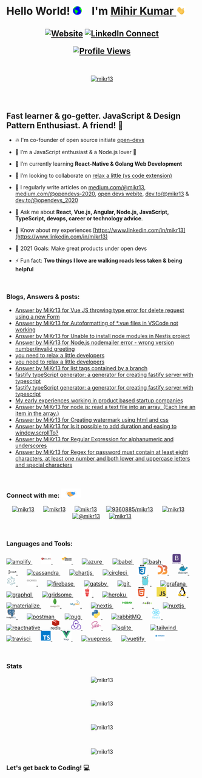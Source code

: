 <h1>Hello World!&nbsp;<img src="https://github.com/MiKr13/MiKr13/blob/main/images/gif/Earth.gif" width="24px"> &nbsp;&nbsp; I'm <a href="https://linkedin.com/in/mikr13" target="_blank">Mihir Kumar </a><img src="https://github.com/MiKr13/MiKr13/blob/main/images/gif/Hi.gif" width="24px"></h1>

<h2 align="center">

[![Website](https://img.shields.io/website?label=opendevs.in&style=for-the-badge&url=https://opendevs.in)](https://opendevs.in)
[![LinkedIn Connect](https://img.shields.io/badge/LinkedIn-Connect-blue?style=for-the-badge&logo=linkedin)](https://linkedin.com/in/mikr13)

[![Profile Views](https://komarev.com/ghpvc/?username=mikr13&label=Profile%20views&color=0e75b6&style=flat)](https://linkedin.com/in/mikr13)

</h2>

<br>

<p align="center"> <a href="https://github.com/ryo-ma/github-profile-trophy"><img src="https://github-profile-trophy.vercel.app/?username=mikr13&show_icons=true&locale=en" alt="mikr13" /></a> </p>

<br>
<br>

## Fast learner & go-getter. JavaScript & Design Pattern Enthusiast. A friend! 🙌

- 🔥 I'm co-founder of open source initiate [open-devs](https://github.com/open-devs)

- 🎇 I’m a JavaScript enthusiast & a Node.js lover 🧡

- 🌱 I’m currently learning **React-Native & Golang Web Development**

- 👯 I’m looking to collaborate on [relax a little (vs code extension)](https://github.com/open-devs/relax-a-little)

- 📝 I regularly write articles on [medium.com/@mikr13](https://medium.com/@mikr13), [medium.com/@opendevs-2020](https://opendevs-2020.medium.com/), [open devs webite](https://opendevs.in), [dev.to/@mikr13](https://dev.to/mikr13) & [dev.to/@opendevs_2020](https://dev.to/opendevs_2020)

- 💬 Ask me about **React, Vue.js, Angular, Node.js, JavaScript, TypeScript, devops, career or technology advice**.

- 📄 Know about my experiences [https://www.linkedin.com/in/mikr13](https://www.linkedin.com/in/mikr13)

- 🥅 2021 Goals: Make great products under open devs

- ⚡ Fun fact: **Two things I love are walking roads less taken & being helpful**

<br />

### Blogs, Answers & posts:
<!-- BLOG-POST-LIST:START -->
- [Answer by MiKr13 for Vue JS throwing type error for delete request using a new Form](https://stackoverflow.com/questions/68540515/vue-js-throwing-type-error-for-delete-request-using-a-new-form/68540630#68540630)
- [Answer by MiKr13 for Autoformatting of *.vue files in VSCode not working](https://stackoverflow.com/questions/68526262/autoformatting-of-vue-files-in-vscode-not-working/68526471#68526471)
- [Answer by MiKr13 for Unable to install node modules in Nestjs project](https://stackoverflow.com/questions/66544116/unable-to-install-node-modules-in-nestjs-project/66565267#66565267)
- [Answer by MiKr13 for Node.js nodemailer error - wrong version number/invalid greeting](https://stackoverflow.com/questions/66317125/node-js-nodemailer-error-wrong-version-number-invalid-greeting/66317696#66317696)
- [you need to relax a little developers](https://dev.to/opendevs_2020/you-need-to-relax-a-little-developers-4l6c)
- [you need to relax a little developers](https://opendevs-2020.medium.com/you-need-to-relax-a-little-developers-9c8d32728867?source=rss-4e39b8f9d0e2------2)
- [Answer by MiKr13 for list tags contained by a branch](https://stackoverflow.com/questions/2381665/list-tags-contained-by-a-branch/66120388#66120388)
- [fastify typeScript generator: a generator for creating fastify server with typescript](https://dev.to/opendevs_2020/fastify-typescript-generator-a-generator-for-creating-fastify-server-with-typescript-j3e)
- [fastify typeScript generator: a generator for creating fastify server with typescript](https://blog.usejournal.com/fastify-typescript-generator-a-generator-for-creating-fastify-server-with-typescript-c178dcf282c9?source=rss-4e39b8f9d0e2------2)
- [My early experiences working in product based startup companies](https://dev.to/mikr13/my-early-experiences-working-in-product-based-startup-companies-4dgf)
- [Answer by MiKr13 for node.js: read a text file into an array. (Each line an item in the array.)](https://stackoverflow.com/questions/6831918/node-js-read-a-text-file-into-an-array-each-line-an-item-in-the-array/63155678#63155678)
- [Answer by MiKr13 for Creating watermark using html and css](https://stackoverflow.com/questions/21458162/creating-watermark-using-html-and-css/63021761#63021761)
- [Answer by MiKr13 for Is it possible to add duration and easing to window.scrollTo?](https://stackoverflow.com/questions/30667811/is-it-possible-to-add-duration-and-easing-to-window-scrollto/62669495#62669495)
- [Answer by MiKr13 for Regular Expression for alphanumeric and underscores](https://stackoverflow.com/questions/336210/regular-expression-for-alphanumeric-and-underscores/62263317#62263317)
- [Answer by MiKr13 for Regex for password must contain at least eight characters, at least one number and both lower and uppercase letters and special characters](https://stackoverflow.com/questions/19605150/regex-for-password-must-contain-at-least-eight-characters-at-least-one-number-a/62196974#62196974)
<!-- BLOG-POST-LIST:END -->
<br />

### Connect with me: <img src="https://github.com/MiKr13/MiKr13/blob/main/images/gif/Handshake.gif" height="24px" />

<p align="center">
<a href="https://codepen.io/mikr13" target="blank"><img align="center" src="https://cdn.jsdelivr.net/npm/simple-icons@4/icons/codepen.svg" alt="mikr13" width="26" /></a>&nbsp; &nbsp; &nbsp;
<a href="https://dev.to/mikr13" target="blank"><img align="center" src="https://cdn.jsdelivr.net/npm/simple-icons@4/icons/dev-dot-to.svg" alt="mikr13" width="26" /></a>&nbsp; &nbsp; &nbsp;
<a href="https://linkedin.com/in/mikr13" target="blank"><img align="center" src="https://cdn.jsdelivr.net/npm/simple-icons@4/icons/linkedin.svg" alt="mikr13" width="26" /></a>&nbsp; &nbsp; &nbsp;
<a href="https://stackoverflow.com/users/9360885/mikr13" target="blank"><img align="center" src="https://cdn.jsdelivr.net/npm/simple-icons@4/icons/stackoverflow.svg" alt="9360885/mikr13" width="26" /></a>&nbsp; &nbsp; &nbsp;
<a href="https://codesandbox.com/mikr13" target="blank"><img align="center" src="https://cdn.jsdelivr.net/npm/simple-icons@4/icons/codesandbox.svg" alt="mikr13" width="26" /></a>&nbsp; &nbsp; &nbsp;
<a href="https://medium.com/@mikr13" target="blank"><img align="center" src="https://cdn.jsdelivr.net/npm/simple-icons@4/icons/medium.svg" alt="@mikr13" width="26" /></a>&nbsp; &nbsp; &nbsp;
<a href="https://www.leetcode.com/mikr13" target="blank"><img align="center" src="https://cdn.jsdelivr.net/npm/simple-icons@4/icons/leetcode.svg" alt="mikr13" width="26" /></a>
</p>

<br />

### Languages and Tools:

<a href="https://aws.amazon.com/amplify/" target="_blank"> <img src="https://docs.amplify.aws/assets/logo-dark.svg" alt="amplify" width="26"/> </a> &nbsp; &nbsp; &nbsp; <a href="https://angular.io" target="_blank"> <img src="https://raw.githubusercontent.com/devicons/devicon/master/icons/angularjs/angularjs-original-wordmark.svg" alt="angularjs" width="26"/> </a> &nbsp; &nbsp; &nbsp; <a href="https://aws.amazon.com" target="_blank"> <img src="https://raw.githubusercontent.com/devicons/devicon/master/icons/amazonwebservices/amazonwebservices-original-wordmark.svg" alt="aws" width="26"/> </a> &nbsp; &nbsp; &nbsp; <a href="https://azure.microsoft.com/en-in/" target="_blank"> <img src="https://www.vectorlogo.zone/logos/microsoft_azure/microsoft_azure-icon.svg" alt="azure" width="26"/> </a> &nbsp; &nbsp; &nbsp; <a href="https://babeljs.io/" target="_blank"> <img src="https://www.vectorlogo.zone/logos/babeljs/babeljs-icon.svg" alt="babel" width="26"/> </a> &nbsp; &nbsp; &nbsp; <a href="https://www.gnu.org/software/bash/" target="_blank"> <img src="https://www.vectorlogo.zone/logos/gnu_bash/gnu_bash-icon.svg" alt="bash" width="26"/> </a> &nbsp; &nbsp; &nbsp; <a href="https://getbootstrap.com" target="_blank"> <img src="https://raw.githubusercontent.com/devicons/devicon/master/icons/bootstrap/bootstrap-plain-wordmark.svg" alt="bootstrap" width="26"/> </a> &nbsp; &nbsp; &nbsp; <a href="https://canvasjs.com" target="_blank"> <img src="https://raw.githubusercontent.com/Hardik0307/Hardik0307/master/assets/canvasjs-charts.svg" alt="canvasjs" width="26"/> </a> &nbsp; &nbsp; &nbsp; <a href="https://cassandra.apache.org/" target="_blank"> <img src="https://www.vectorlogo.zone/logos/apache_cassandra/apache_cassandra-icon.svg" alt="cassandra" width="26"/> </a> &nbsp; &nbsp; &nbsp; <a href="https://www.chartjs.org" target="_blank"> <img src="https://www.chartjs.org/media/logo-title.svg" alt="chartjs" width="26"/> </a> &nbsp; &nbsp; &nbsp; <a href="https://circleci.com" target="_blank"> <img src="https://www.vectorlogo.zone/logos/circleci/circleci-icon.svg" alt="circleci" width="26"/> </a> &nbsp; &nbsp; &nbsp; <a href="https://www.w3schools.com/css/" target="_blank"> <img src="https://raw.githubusercontent.com/devicons/devicon/master/icons/css3/css3-original-wordmark.svg" alt="css3" width="26"/> </a> &nbsp; &nbsp; &nbsp; <a href="https://d3js.org/" target="_blank"> <img src="https://raw.githubusercontent.com/devicons/devicon/master/icons/d3js/d3js-original.svg" alt="d3js" width="26"/> </a> &nbsp; &nbsp; &nbsp; <a href="https://www.docker.com/" target="_blank"> <img src="https://raw.githubusercontent.com/devicons/devicon/master/icons/docker/docker-original-wordmark.svg" alt="docker" width="26"/> </a> &nbsp; &nbsp; &nbsp; <a href="https://www.electronjs.org" target="_blank"> <img src="https://raw.githubusercontent.com/devicons/devicon/master/icons/electron/electron-original.svg" alt="electron" width="26"/> </a> &nbsp; &nbsp; &nbsp; <a href="https://expressjs.com" target="_blank"> <img src="https://raw.githubusercontent.com/devicons/devicon/master/icons/express/express-original-wordmark.svg" alt="express" width="26"/> </a> &nbsp; &nbsp; &nbsp; <a href="https://firebase.google.com/" target="_blank"> <img src="https://www.vectorlogo.zone/logos/firebase/firebase-icon.svg" alt="firebase" width="26"/> </a> &nbsp; &nbsp; &nbsp; <a href="https://www.gatsbyjs.com/" target="_blank"> <img src="https://www.vectorlogo.zone/logos/gatsbyjs/gatsbyjs-icon.svg" alt="gatsby" width="26"/> </a> &nbsp; &nbsp; &nbsp; <a href="https://git-scm.com/" target="_blank"> <img src="https://www.vectorlogo.zone/logos/git-scm/git-scm-icon.svg" alt="git" width="26"/> </a> &nbsp; &nbsp; &nbsp; <a href="https://golang.org" target="_blank"> <img src="https://raw.githubusercontent.com/devicons/devicon/master/icons/go/go-original.svg" alt="go" width="26"/> </a> &nbsp; &nbsp; &nbsp; <a href="https://grafana.com" target="_blank"> <img src="https://www.vectorlogo.zone/logos/grafana/grafana-icon.svg" alt="grafana" width="26"/> </a> &nbsp; &nbsp; &nbsp; <a href="https://graphql.org" target="_blank"> <img src="https://www.vectorlogo.zone/logos/graphql/graphql-icon.svg" alt="graphql" width="26"/> </a> &nbsp; &nbsp; &nbsp; <a href="https://gridsome.org/" target="_blank"> <img src="https://www.vectorlogo.zone/logos/gridsome/gridsome-icon.svg" alt="gridsome" width="26"/> </a> &nbsp; &nbsp; &nbsp; <a href="https://gulpjs.com" target="_blank"> <img src="https://raw.githubusercontent.com/devicons/devicon/master/icons/gulp/gulp-plain.svg" alt="gulp" width="26"/> </a> &nbsp; &nbsp; &nbsp; <a href="https://heroku.com" target="_blank"> <img src="https://www.vectorlogo.zone/logos/heroku/heroku-icon.svg" alt="heroku" width="26"/> </a> &nbsp; &nbsp; &nbsp; <a href="https://www.w3.org/html/" target="_blank"> <img src="https://raw.githubusercontent.com/devicons/devicon/master/icons/html5/html5-original-wordmark.svg" alt="html5" width="26"/> </a> &nbsp; &nbsp; &nbsp; <a href="https://developer.mozilla.org/en-US/docs/Web/JavaScript" target="_blank"> <img src="https://raw.githubusercontent.com/devicons/devicon/master/icons/javascript/javascript-original.svg" alt="javascript" width="26"/> </a> &nbsp; &nbsp; &nbsp; <a href="https://www.linux.org/" target="_blank"> <img src="https://raw.githubusercontent.com/devicons/devicon/master/icons/linux/linux-original.svg" alt="linux" width="26"/> </a> &nbsp; &nbsp; &nbsp; <a href="https://materializecss.com/" target="_blank"> <img src="https://raw.githubusercontent.com/prplx/svg-logos/5585531d45d294869c4eaab4d7cf2e9c167710a9/svg/materialize.svg" alt="materialize" width="26"/> </a> &nbsp; &nbsp; &nbsp; <a href="https://www.mongodb.com/" target="_blank"> <img src="https://raw.githubusercontent.com/devicons/devicon/master/icons/mongodb/mongodb-original-wordmark.svg" alt="mongodb" width="26"/> </a> &nbsp; &nbsp; &nbsp; <a href="https://www.mysql.com/" target="_blank"> <img src="https://raw.githubusercontent.com/devicons/devicon/master/icons/mysql/mysql-original-wordmark.svg" alt="mysql" width="26"/> </a> &nbsp; &nbsp; &nbsp; <a href="https://nextjs.org/" target="_blank"> <img src="https://cdn.worldvectorlogo.com/logos/nextjs-3.svg" alt="nextjs" width="26"/> </a> &nbsp; &nbsp; &nbsp; <a href="https://www.nginx.com" target="_blank"> <img src="https://raw.githubusercontent.com/devicons/devicon/master/icons/nginx/nginx-original.svg" alt="nginx" width="26"/> </a> &nbsp; &nbsp; &nbsp; <a href="https://nodejs.org" target="_blank"> <img src="https://raw.githubusercontent.com/devicons/devicon/master/icons/nodejs/nodejs-original-wordmark.svg" alt="nodejs" width="26"/> </a> &nbsp; &nbsp; &nbsp; <a href="https://nuxtjs.org/" target="_blank"> <img src="https://www.vectorlogo.zone/logos/nuxtjs/nuxtjs-icon.svg" alt="nuxtjs" width="26"/> </a> &nbsp; &nbsp; &nbsp; <a href="https://www.postgresql.org" target="_blank"> <img src="https://raw.githubusercontent.com/devicons/devicon/master/icons/postgresql/postgresql-original-wordmark.svg" alt="postgresql" width="26"/> </a> &nbsp; &nbsp; &nbsp; <a href="https://postman.com" target="_blank"> <img src="https://www.vectorlogo.zone/logos/getpostman/getpostman-icon.svg" alt="postman" width="26"/> </a> &nbsp; &nbsp; &nbsp; <a href="https://pugjs.org" target="_blank"> <img src="https://cdn.worldvectorlogo.com/logos/pug.svg" alt="pug" width="26"/> </a> &nbsp; &nbsp; &nbsp; <a href="https://www.python.org" target="_blank"> <img src="https://raw.githubusercontent.com/devicons/devicon/master/icons/python/python-original.svg" alt="python" width="26"/> </a> &nbsp; &nbsp; &nbsp; <a href="https://www.rabbitmq.com" target="_blank"> <img src="https://www.vectorlogo.zone/logos/rabbitmq/rabbitmq-icon.svg" alt="rabbitMQ" width="26"/> </a> &nbsp; &nbsp; &nbsp; <a href="https://reactjs.org/" target="_blank"> <img src="https://raw.githubusercontent.com/devicons/devicon/master/icons/react/react-original-wordmark.svg" alt="react" width="26"/> </a> &nbsp; &nbsp; &nbsp; <a href="https://reactnative.dev/" target="_blank"> <img src="https://reactnative.dev/img/header_logo.svg" alt="reactnative" width="26"/> </a> &nbsp; &nbsp; &nbsp; <a href="https://redis.io" target="_blank"> <img src="https://raw.githubusercontent.com/devicons/devicon/master/icons/redis/redis-original-wordmark.svg" alt="redis" width="26"/> </a> &nbsp; &nbsp; &nbsp; <a href="https://redux.js.org" target="_blank"> <img src="https://raw.githubusercontent.com/devicons/devicon/master/icons/redux/redux-original.svg" alt="redux" width="26"/> </a> &nbsp; &nbsp; &nbsp; <a href="https://sass-lang.com" target="_blank"> <img src="https://raw.githubusercontent.com/devicons/devicon/master/icons/sass/sass-original.svg" alt="sass" width="26"/> </a> &nbsp; &nbsp; &nbsp; <a href="https://www.sqlite.org/" target="_blank"> <img src="https://www.vectorlogo.zone/logos/sqlite/sqlite-icon.svg" alt="sqlite" width="26"/> </a> &nbsp; &nbsp; &nbsp;
&nbsp; &nbsp; &nbsp; <a href="https://tailwindcss.com/" target="_blank"> <img src="https://www.vectorlogo.zone/logos/tailwindcss/tailwindcss-icon.svg" alt="tailwind" width="26"/> </a> &nbsp; &nbsp; &nbsp; <a href="https://travis-ci.org" target="_blank"> <img src="https://www.vectorlogo.zone/logos/travis-ci/travis-ci-icon.svg" alt="travisci" width="26"/> </a> &nbsp; &nbsp; &nbsp; <a href="https://www.typescriptlang.org/" target="_blank"> <img src="https://raw.githubusercontent.com/devicons/devicon/master/icons/typescript/typescript-original.svg" alt="typescript" width="26"/> </a> &nbsp; &nbsp; &nbsp; <a href="https://vuejs.org/" target="_blank"> <img src="https://raw.githubusercontent.com/devicons/devicon/master/icons/vuejs/vuejs-original-wordmark.svg" alt="vuejs" width="26"/> </a> &nbsp; &nbsp; &nbsp; <a href="https://vuepress.vuejs.org/" target="_blank"> <img src="https://raw.githubusercontent.com/AliasIO/wappalyzer/master/src/drivers/webextension/images/icons/VuePress.svg" alt="vuepress" width="26"/> </a> &nbsp; &nbsp; &nbsp; <a href="https://vuetifyjs.com/en/" target="_blank"> <img src="https://bestofjs.org/logos/vuetify.svg" alt="vuetify" width="26"/> </a> &nbsp; &nbsp; &nbsp; <a href="https://webpack.js.org" target="_blank"> <img src="https://raw.githubusercontent.com/devicons/devicon/d00d0969292a6569d45b06d3f350f463a0107b0d/icons/webpack/webpack-original-wordmark.svg" alt="webpack" width="26"/> </a>

<br />

### Stats

<p align="center"><img align="center" src="https://github-readme-streak-stats.herokuapp.com/?user=mikr13&theme=algolia&hide_border=true" alt="mikr13" /></p>
<br />
<p align="center"><img src="https://github-readme-stats.vercel.app/api/top-langs?username=mikr13&show_icons=true&locale=en&layout=compact&theme=algolia" alt="mikr13" /></p>
<br />
<p align="center"><img align="center" src="https://github-readme-stats.vercel.app/api?username=mikr13&show_icons=true&locale=en&count_private=true&hide=contribs&theme=algolia" alt="mikr13" /></p>
<br />
<p align="center"><img align="center" src="https://github-readme-streak-stats.herokuapp.com/?user=mikr13&theme=algolia" alt="mikr13" /></p>

### Let's get back to Coding! 💻

[website]: https://opendevs.in
[linkedin]: https://linkedin.com/in/mikr13
